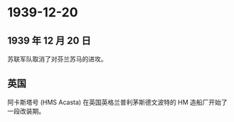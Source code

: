 # 1939-12-20

## 1939 年 12 月 20 日

苏联军队取消了对芬兰苏马的进攻。

## 英国

阿卡斯塔号 (HMS Acasta) 在英国英格兰普利茅斯德文波特的 HM
造船厂开始了一段改装期。

